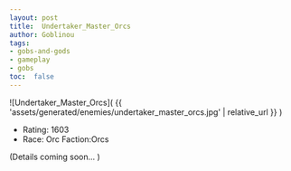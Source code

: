 ```yaml
---
layout: post
title:  Undertaker_Master_Orcs
author: Goblinou
tags:
- gobs-and-gods
- gameplay
- gobs
toc:  false
---
```


![Undertaker_Master_Orcs]( {{ 'assets/generated/enemies/undertaker_master_orcs.jpg' | relative_url }} )
- Rating: 1603
- Race: Orc  Faction:Orcs

(Details coming soon... )